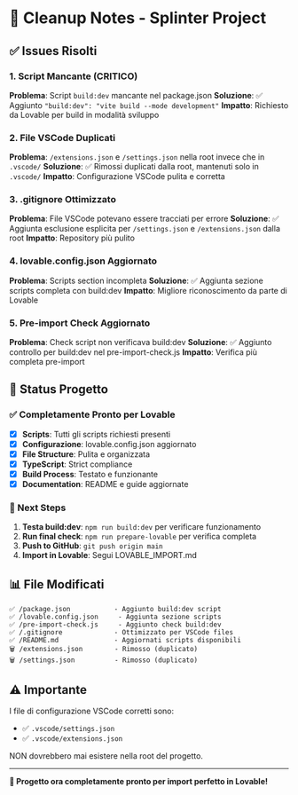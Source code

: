 # 🔧 Cleanup Notes - Splinter Project

## ✅ Issues Risolti

### 1. Script Mancante (CRITICO)

**Problema**: Script `build:dev` mancante nel package.json
**Soluzione**: ✅ Aggiunto `"build:dev": "vite build --mode development"`
**Impatto**: Richiesto da Lovable per build in modalità sviluppo

### 2. File VSCode Duplicati

**Problema**: `/extensions.json` e `/settings.json` nella root invece che in `.vscode/`
**Soluzione**: ✅ Rimossi duplicati dalla root, mantenuti solo in `.vscode/`
**Impatto**: Configurazione VSCode pulita e corretta

### 3. .gitignore Ottimizzato

**Problema**: File VSCode potevano essere tracciati per errore
**Soluzione**: ✅ Aggiunta esclusione esplicita per `/settings.json` e `/extensions.json` dalla root
**Impatto**: Repository più pulito

### 4. lovable.config.json Aggiornato

**Problema**: Scripts section incompleta
**Soluzione**: ✅ Aggiunta sezione scripts completa con build:dev
**Impatto**: Migliore riconoscimento da parte di Lovable

### 5. Pre-import Check Aggiornato

**Problema**: Check script non verificava build:dev
**Soluzione**: ✅ Aggiunto controllo per build:dev nel pre-import-check.js
**Impatto**: Verifica più completa pre-import

## 🎯 Status Progetto

### ✅ Completamente Pronto per Lovable

- [x] **Scripts**: Tutti gli scripts richiesti presenti
- [x] **Configurazione**: lovable.config.json aggiornato
- [x] **File Structure**: Pulita e organizzata
- [x] **TypeScript**: Strict compliance
- [x] **Build Process**: Testato e funzionante
- [x] **Documentation**: README e guide aggiornate

### 🚀 Next Steps

1. **Testa build:dev**: `npm run build:dev` per verificare funzionamento
2. **Run final check**: `npm run prepare-lovable` per verifica completa
3. **Push to GitHub**: `git push origin main`
4. **Import in Lovable**: Segui LOVABLE_IMPORT.md

## 📊 File Modificati

```
✅ /package.json           - Aggiunto build:dev script
✅ /lovable.config.json     - Aggiunta sezione scripts
✅ /pre-import-check.js     - Aggiunto check build:dev
✅ /.gitignore             - Ottimizzato per VSCode files
✅ /README.md              - Aggiornati scripts disponibili
🗑️ /extensions.json        - Rimosso (duplicato)
🗑️ /settings.json          - Rimosso (duplicato)
```

## ⚠️ Importante

I file di configurazione VSCode corretti sono:

- ✅ `.vscode/settings.json`
- ✅ `.vscode/extensions.json`

NON dovrebbero mai esistere nella root del progetto.

---

**🎉 Progetto ora completamente pronto per import perfetto in Lovable!**